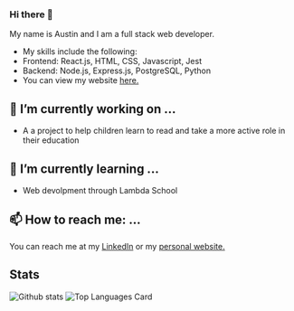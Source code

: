 ### Hi there 👋
My name is Austin and I am a full stack web developer. 
 - My skills include the following:
 - Frontend: React.js, HTML, CSS, Javascript, Jest 
 - Backend: Node.js, Express.js,  PostgreSQL, Python
 - You can view my website [here.](https://austin-littlefield-portfolio.vercel.app/)
## 🔭 I’m currently working on ...
 - A a project to help children learn to read and take a more active role in their education
## 🌱 I’m currently learning ...
 - Web devolpment through Lambda School 
## 📫 How to reach me: ...
You can reach me at my [LinkedIn](https://www.linkedin.com/in/austin-littlefield-34ba05210/) or my [personal website.](https://austin-littlefield-portfolio.vercel.app/)
## Stats
![Github stats](https://github-readme-stats.vercel.app/api?username=achaselittlefield&theme=prussian&show_icons=true&count_private=true)
![Top Languages Card](https://github-readme-stats.vercel.app/api/top-langs/?username=achaselittlefield)
